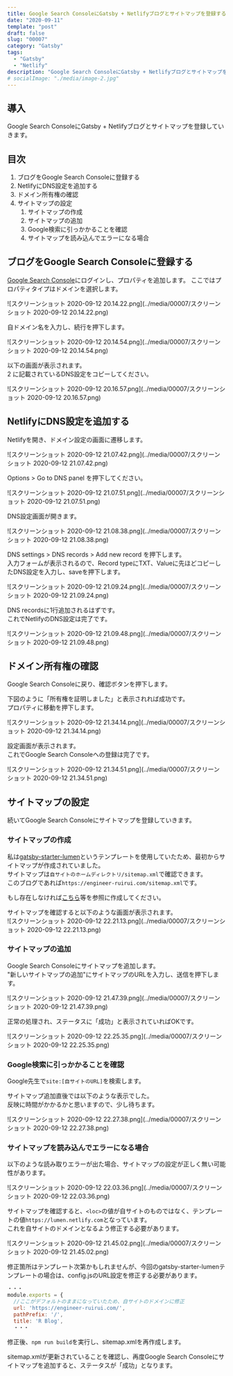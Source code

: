 ```yaml
---
title: Google Search ConsoleにGatsby + Netlifyブログとサイトマップを登録する
date: "2020-09-11"
template: "post"
draft: false
slug: "00007"
category: "Gatsby"
tags:
  - "Gatsby"
  - "Netlify"
description: "Google Search ConsoleにGatsby + Netlifyブログとサイトマップを登録していきます"
# socialImage: "./media/image-2.jpg"
---
```


## 導入

Google Search ConsoleにGatsby + Netlifyブログとサイトマップを登録していきます。

## 目次

1. ブログをGoogle Search Consoleに登録する
2. NetlifyにDNS設定を追加する
3. ドメイン所有権の確認
4. サイトマップの設定
   1. サイトマップの作成
   2. サイトマップの追加
   3. Google検索に引っかかることを確認
   4. サイトマップを読み込んでエラーになる場合


## ブログをGoogle Search Consoleに登録する

[Google Search Console](https://search.google.com/search-console/welcome?hl=ja)にログインし、プロパティを追加します。
ここではプロパティタイプはドメインを選択します。  

![スクリーンショット 2020-09-12 20.14.22.png](../media/00007/スクリーンショット 2020-09-12 20.14.22.png)

自ドメイン名を入力し、続行を押下します。  

![スクリーンショット 2020-09-12 20.14.54.png](../media/00007/スクリーンショット 2020-09-12 20.14.54.png)

以下の画面が表示されます。  
2 に記載されているDNS設定をコピーしてください。

![スクリーンショット 2020-09-12 20.16.57.png](../media/00007/スクリーンショット 2020-09-12 20.16.57.png)

## NetlifyにDNS設定を追加する

Netlifyを開き、ドメイン設定の画面に遷移します。  

![スクリーンショット 2020-09-12 21.07.42.png](../media/00007/スクリーンショット 2020-09-12 21.07.42.png)

Options > Go to DNS panel を押下してください。

![スクリーンショット 2020-09-12 21.07.51.png](../media/00007/スクリーンショット 2020-09-12 21.07.51.png)

DNS設定画面が開きます。

![スクリーンショット 2020-09-12 21.08.38.png](../media/00007/スクリーンショット 2020-09-12 21.08.38.png)

DNS settings > DNS records > Add new record を押下します。  
入力フォームが表示されるので、Record typeにTXT、Valueに先ほどコピーしたDNS設定を入力し、saveを押下します。  

![スクリーンショット 2020-09-12 21.09.24.png](../media/00007/スクリーンショット 2020-09-12 21.09.24.png)

DNS recordsに1行追加されるはずです。  
これでNetlifyのDNS設定は完了です。  

![スクリーンショット 2020-09-12 21.09.48.png](../media/00007/スクリーンショット 2020-09-12 21.09.48.png)

## ドメイン所有権の確認

Google Search Consoleに戻り、確認ボタンを押下します。

下図のように「所有権を証明しました」と表示されれば成功です。  
プロパティに移動を押下します。  

![スクリーンショット 2020-09-12 21.34.14.png](../media/00007/スクリーンショット 2020-09-12 21.34.14.png)

設定画面が表示されます。  
これでGoogle Search Consoleへの登録は完了です。  

![スクリーンショット 2020-09-12 21.34.51.png](../media/00007/スクリーンショット 2020-09-12 21.34.51.png)

## サイトマップの設定

続いてGoogle Search Consoleにサイトマップを登録していきます。  

### サイトマップの作成

私は[gatsby-starter-lumen](https://www.gatsbyjs.com/starters/alxshelepenok/gatsby-starter-lumen/)というテンプレートを使用していたため、最初からサイトマップが作成されていました。  
サイトマップは`自サイトのホームディレクトリ/sitemap.xml`で確認できます。  
このブログであれば`https://engineer-ruirui.com/sitemap.xml`です。

もし存在しなければ[こちら](https://tesshus-blog.netlify.app/gatsby-blog-sitemap/)等を参照に作成してください。  

サイトマップを確認すると以下のような画面が表示されます。  
![スクリーンショット 2020-09-12 22.21.13.png](../media/00007/スクリーンショット 2020-09-12 22.21.13.png)

### サイトマップの追加

Google Search Consoleにサイトマップを追加します。  
"新しいサイトマップの追加"にサイトマップのURLを入力し、送信を押下します。  

![スクリーンショット 2020-09-12 21.47.39.png](../media/00007/スクリーンショット 2020-09-12 21.47.39.png)

正常の処理され、ステータスに「成功」と表示されていればOKです。  

![スクリーンショット 2020-09-12 22.25.35.png](../media/00007/スクリーンショット 2020-09-12 22.25.35.png)

### Google検索に引っかかることを確認

Google先生で`site:[自サイトのURL]`を検索します。  

サイトマップ追加直後では以下のような表示でした。  
反映に時間がかかるかと思いますので、少し待ちます。  

![スクリーンショット 2020-09-12 22.27.38.png](../media/00007/スクリーンショット 2020-09-12 22.27.38.png)

### サイトマップを読み込んでエラーになる場合

以下のような読み取りエラーが出た場合、サイトマップの設定が正しく無い可能性があります。  

![スクリーンショット 2020-09-12 22.03.36.png](../media/00007/スクリーンショット 2020-09-12 22.03.36.png)

サイトマップを確認すると、`<loc>`の値が自サイトのものではなく、テンプレートの値`https://lumen.netlify.com`となっています。  
これを自サイトのドメインとなるよう修正する必要があります。  

![スクリーンショット 2020-09-12 21.45.02.png](../media/00007/スクリーンショット 2020-09-12 21.45.02.png)

修正箇所はテンプレート次第かもしれませんが、今回のgatsby-starter-lumenテンプレートの場合は、config.jsのURL設定を修正する必要があります。  

``` javascript
・・・
module.exports = {
  //ここがデフォルトのままになっていたため、自サイトのドメインに修正
  url: 'https://engineer-ruirui.com/',
  pathPrefix: '/',
  title: 'R Blog',
  ・・・
```

修正後、`npm run build`を実行し、sitemap.xmlを再作成します。  

sitemap.xmlが更新されていることを確認し、再度Google Search Consoleにサイトマップを追加すると、ステータスが「成功」となります。  
